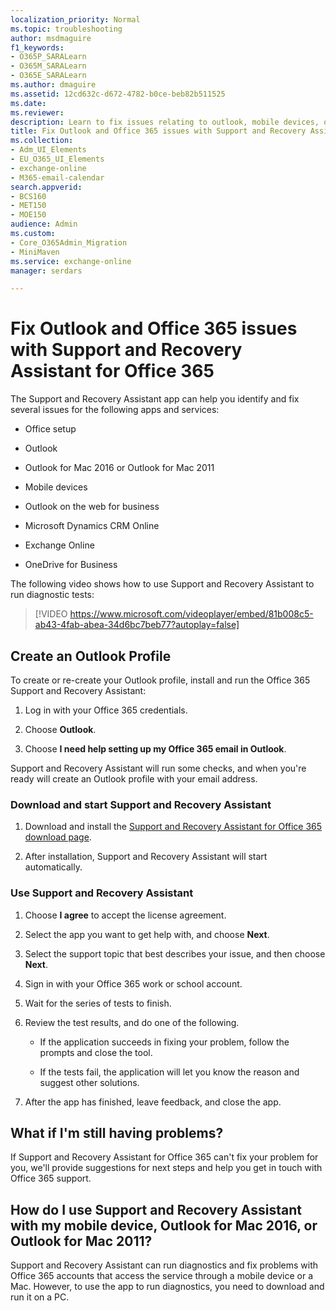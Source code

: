```yaml
---
localization_priority: Normal
ms.topic: troubleshooting
author: msdmaguire
f1_keywords:
- O365P_SARALearn
- O365M_SARALearn
- O365E_SARALearn
ms.author: dmaguire
ms.assetid: 12cd632c-d672-4782-b0ce-beb82b511525
ms.date: 
ms.reviewer: 
description: Learn to fix issues relating to outlook, mobile devices, office setup and many such apps and services using Support and Recovery Assistant app.
title: Fix Outlook and Office 365 issues with Support and Recovery Assistant for Office 365
ms.collection:
- Adm_UI_Elements
- EU_O365_UI_Elements
- exchange-online
- M365-email-calendar
search.appverid:
- BCS160
- MET150
- MOE150
audience: Admin
ms.custom:
- Core_O365Admin_Migration
- MiniMaven
ms.service: exchange-online
manager: serdars

---
```


# Fix Outlook and Office 365 issues with Support and Recovery Assistant for Office 365

The Support and Recovery Assistant app can help you identify and fix several issues for the following apps and services:

- Office setup

- Outlook

- Outlook for Mac 2016 or Outlook for Mac 2011

- Mobile devices

- Outlook on the web for business

- Microsoft Dynamics CRM Online

- Exchange Online

- OneDrive for Business

The following video shows how to use Support and Recovery Assistant to run diagnostic tests:

> [!VIDEO https://www.microsoft.com/videoplayer/embed/81b008c5-ab43-4fab-abea-34d6bc7beb77?autoplay=false]

## Create an Outlook Profile

To create or re-create your Outlook profile, install and run the Office 365 Support and Recovery Assistant:

1. Log in with your Office 365 credentials.

2. Choose **Outlook**.

3. Choose **I need help setting up my Office 365 email in Outlook**.

Support and Recovery Assistant will run some checks, and when you're ready will create an Outlook profile with your email address.

### Download and start Support and Recovery Assistant

1. Download and install the [Support and Recovery Assistant for Office 365 download page](https://aka.ms/SaRA-OutlookSendReceive).

2. After installation, Support and Recovery Assistant will start automatically.

### Use Support and Recovery Assistant

1. Choose **I agree** to accept the license agreement.

2. Select the app you want to get help with, and choose **Next**.

3. Select the support topic that best describes your issue, and then choose **Next**.

4. Sign in with your Office 365 work or school account.

5. Wait for the series of tests to finish.

6. Review the test results, and do one of the following.

   - If the application succeeds in fixing your problem, follow the prompts and close the tool.

   - If the tests fail, the application will let you know the reason and suggest other solutions.

7. After the app has finished, leave feedback, and close the app.

## What if I'm still having problems?

If Support and Recovery Assistant for Office 365 can't fix your problem for you, we'll provide suggestions for next steps and help you get in touch with Office 365 support.

## How do I use Support and Recovery Assistant with my mobile device, Outlook for Mac 2016, or Outlook for Mac 2011?

Support and Recovery Assistant can run diagnostics and fix problems with Office 365 accounts that access the service through a mobile device or a Mac. However, to use the app to run diagnostics, you need to download and run it on a PC.
